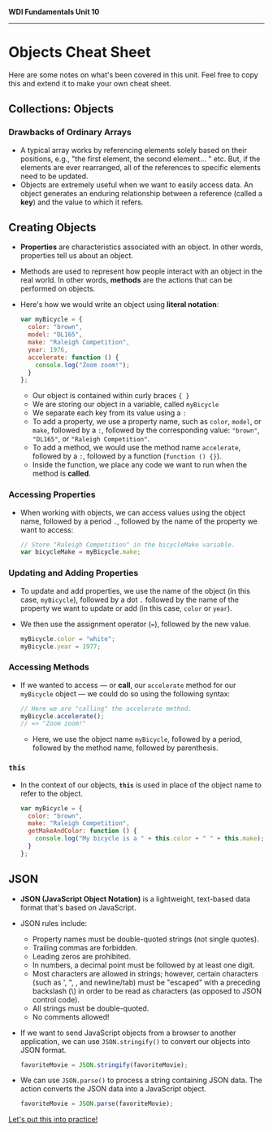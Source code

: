 **WDI Fundamentals Unit 10**

---

# Objects Cheat Sheet

Here are some notes on what's been covered in this unit. Feel free to copy this and extend it to make your own cheat sheet.


## Collections: Objects
### Drawbacks of Ordinary Arrays
* A typical array works by referencing elements solely based on their positions, e.g., "the first element, the second element... " etc. But, if the elements are ever rearranged, all of the references to specific elements need to be updated.
* Objects are extremely useful when we want to easily access data. An object generates an enduring relationship between a reference (called a **key**) and the value to which it refers.

## Creating Objects
* **Properties** are characteristics associated with an object. In other words, properties tell us about an object.
* Methods are used to represent how people interact with an object in the real world. In other words, **methods** are the actions that can be performed on objects.
* Here's how we would write an object using **literal notation**:

	```js
	var myBicycle = {
	  color: "brown",
	  model: "DL165",
	  make: "Raleigh Competition",
	  year: 1976,
	  accelerate: function () {
	  	console.log("Zoom zoom!");
	  }
	};
	```

	*   Our object is contained within curly braces `{ }`
	*   We are storing our object in a variable, called `myBicycle`
	*   We separate each key from its value using a `:`
	*   To add a property, we use a property name, such as `color`, `model`, or `make`, followed by a `:`, followed by the corresponding value: `"brown"`, `"DL165"`, or `"Raleigh Competition"`.
	*   To add a method, we would use the method name `accelerate`, followed by a `:`, followed by a function (`function () {}`).
	*   Inside the function, we place any code we want to run when the method is **called**.

### Accessing Properties
- When working with objects, we can access values using the object name, followed by a period `.`, followed by the name of the property we want to access:

	```js
	// Store "Raleigh Competition" in the bicycleMake variable.
	var bicycleMake = myBicycle.make;  
	```
	
### Updating and Adding Properties
* To update and add properties, we use the name of the object (in this case, `myBicycle`), followed by a dot `.` followed by the name of the property we want to update or add (in this case, `color` or `year`).
* We then use the assignment operator (`=`), followed by the new value.

	```js
	myBicycle.color = "white";
	myBicycle.year = 1977;
	```
	
### Accessing Methods

* If we wanted to access — or **call**, our `accelerate` method for our `myBicycle` object — we could do so using the following syntax:

	```js
	// Here we are "calling" the accelerate method.
	myBicycle.accelerate(); 
	// => "Zoom zoom!"
	```

	* Here, we use the object name `myBicycle`, followed by a period, followed by the method name, followed by parenthesis.

### `this`
* In the context of our objects, **`this`** is used in place of the object name to refer to the object.

	```js
	var myBicycle = {
	  color: "brown",
	  make: "Raleigh Competition",
	  getMakeAndColor: function () {
	  	console.log("My bicycle is a " + this.color + " " + this.make);
	  }
	};
	```

## JSON

* **JSON (JavaScript Object Notation)** is a lightweight, text-based data format that's based on JavaScript.
* JSON rules include:

	- Property names must be double-quoted strings (not single quotes).
	- Trailing commas are forbidden.
	- Leading zeros are prohibited.
	- In numbers, a decimal point must be followed by at least one digit.
	- Most characters are allowed in strings; however, certain characters (such as ', ", \, and newline/tab) must be "escaped" with a preceding backslash (\\) in order to be read as characters (as opposed to JSON control code).
	- All strings must be double-quoted.
	- No comments allowed!
* If we want to send JavaScript objects from a browser to another application, we can use `JSON.stringify()` to convert our objects into JSON format.

	```js
	favoriteMovie = JSON.stringify(favoriteMovie);
	```
* We can use `JSON.parse()` to process a string containing JSON data. The action converts the JSON data into a JavaScript object.

	```js
	favoriteMovie = JSON.parse(favoriteMovie);
	```

[Let's put this into practice!](objects-assignment.md)
